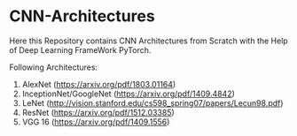 # CNN-Architectures
Here this Repository contains CNN Architectures from Scratch with the Help of Deep Learning FrameWork PyTorch.

Following Architectures:
1. AlexNet (https://arxiv.org/pdf/1803.01164)
2. InceptionNet/GoogleNet (https://arxiv.org/pdf/1409.4842)
3. LeNet (http://vision.stanford.edu/cs598_spring07/papers/Lecun98.pdf)
4. ResNet (https://arxiv.org/pdf/1512.03385)
5. VGG 16 (https://arxiv.org/pdf/1409.1556)
